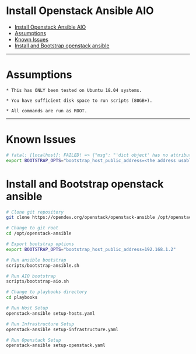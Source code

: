 # Install Openstack Ansible AIO
<!-- TOC depthFrom:3 -->
- [Install Openstack Ansible AIO](#install-openstack-ansible-aio)
- [Assumptions](#assumptions)
- [Known Issues](#known-issues)
- [Install and Bootstrap openstack ansible](#install-and-bootstrap-openstack-ansible)


---
# Assumptions
    * This has ONLY been tested on Ubuntu 18.04 systems.

    * You have sufficient disk space to run scripts (80GB+).

    * All commands are run as ROOT.
---

# Known Issues
```bash
# fatal: [localhost]: FAILED! => {"msg": "'dict object' has no attribute 'interface'"}
export BOOTSTRAP_OPTS="bootstrap_host_public_address=<the address usable for access from outside the box>"
```


# Install and Bootstrap openstack ansible
```bash
# Clone git repository
git clone https://opendev.org/openstack/openstack-ansible /opt/openstack-ansible

# Change to git root
cd /opt/openstack-ansible

# Export bootstrap options
export BOOTSTRAP_OPTS="bootstrap_host_public_address=192.168.1.2"

# Run ansible bootstrap
scripts/bootstrap-ansible.sh

# Run AIO bootstrap
scripts/bootstrap-aio.sh

# Change to playbooks directory
cd playbooks

# Run Host Setup
openstack-ansible setup-hosts.yaml

# Run Infrastructure Setup
openstack-ansible setup-infrastructure.yaml

# Run Openstack Setup
openstack-ansible setup-openstack.yaml
```
